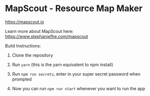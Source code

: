 # MapScout - Resource Map Maker
https://mapscout.io

Learn more about MapScout here: https://www.stephaniefhe.com/mapscout

Build Instructions:

1. Clone the repository

2. Run `yarn` (this is the yarn equivalent to npm install)

3. Run `npm run secrets`, enter in your super secret password when prompted

4. Now you can run `npm run start` whenever you want to run the app
